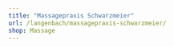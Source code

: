 ```yaml
---
title: "Massagepraxis Schwarzmeier"
url: /langenbach/massagepraxis-schwarzmeier/
shop: Massage
---
```

